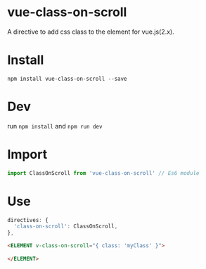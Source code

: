 # vue-class-on-scroll
A directive to add css class to the element for vue.js(2.x).

# Install
`npm install vue-class-on-scroll --save`

# Dev
run `npm install` and `npm run dev`

# Import
```javascript
import ClassOnScroll from 'vue-class-on-scroll' // Es6 module
```

# Use

``` javascript
directives: {
  'class-on-scroll': ClassOnScroll,
},
```

``` html
<ELEMENT v-class-on-scroll="{ class: 'myClass' }">
 
</ELEMENT>
```